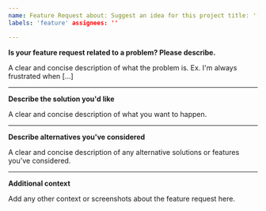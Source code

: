```yaml
---
name: Feature Request about: Suggest an idea for this project title: '[Feature]: '
labels: 'feature' assignees: ''

---
```


**Is your feature request related to a problem? Please describe.**

A clear and concise description of what the problem is. Ex. I'm always frustrated when [...]

---

**Describe the solution you'd like**

A clear and concise description of what you want to happen.

---

**Describe alternatives you've considered**

A clear and concise description of any alternative solutions or features you've considered.

---

**Additional context**

Add any other context or screenshots about the feature request here.
